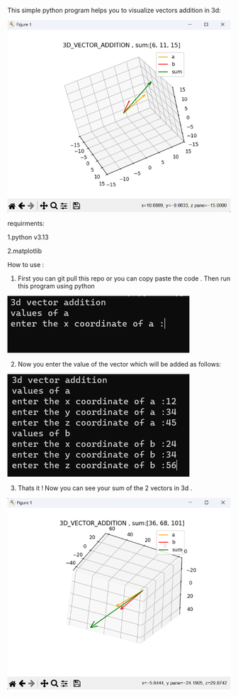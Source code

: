 This simple python program helps you to visualize vectors addition in 3d:

![image_0](img/ss_0.png)

requirments: 

1.python v3.13

2.matplotlib 


How to use :

1. First you can git pull this repo or you can copy paste the code . Then run this program using python

![image_1](img/Screenshot%202025-08-06%20225912.png)


2. Now you enter the value of the vector which will be added as follows:

![image_2](img/Screenshot%202025-08-06%20225940.png)

3. Thats it ! Now you can see your sum of the 2 vectors in 3d .

![image_3](img/Screenshot%202025-08-06%20230031.png)